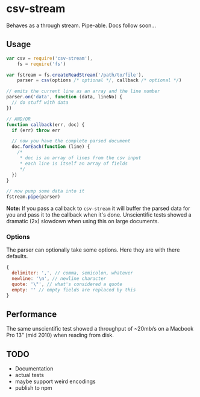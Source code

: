 csv-stream
===

Behaves as a through stream. Pipe-able. Docs follow soon...

## Usage

```javascript
var csv = require('csv-stream'),
    fs = require('fs')

var fstream = fs.createReadStream('/path/to/file'),
    parser = csv(options /* optional */, callback /* optional */)

// emits the current line as an array and the line number
parser.on('data', function (data, lineNo) {
  // do stuff with data
})

// AND/OR
function callback(err, doc) {
  if (err) throw err

  // now you have the complete parsed document
  doc.forEach(function (line) {
    /* 
     * doc is an array of lines from the csv input
     * each line is itself an array of fields
     */
  })
}

// now pump some data into it
fstream.pipe(parser)

```
__Note:__ If you pass a callback to ```csv-stream``` it will buffer the parsed data for you and pass it to the callback when it's done. Unscientific tests showed a dramatic (2x) slowdown when using this on large documents.

### Options

The parser can optionally take some options. Here they are with there defaults.

```javascript
{
  delimiter: ',', // comma, semicolon, whatever
  newline: '\n', // newline character
  quote: '\"', // what's considered a quote
  empty: '' // empty fields are replaced by this
}
```

## Performance

The same unscientific test showed a throughput of ~20mb/s on a Macbook Pro 13" (mid 2010) when reading from disk.

## TODO

- Documentation
- actual tests
- maybe support weird encodings
- publish to npm
